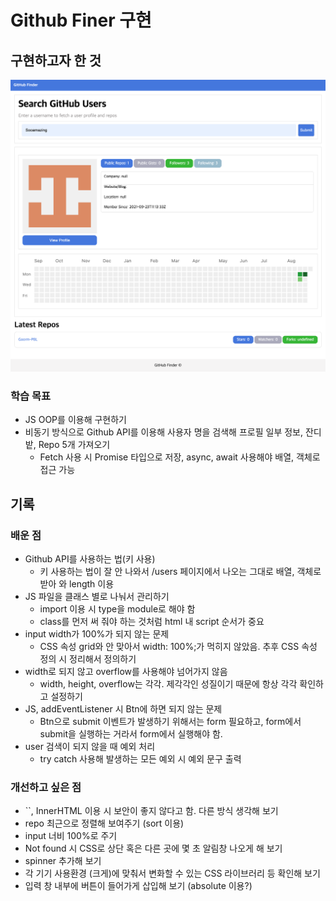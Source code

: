 # Github Finer 구현

## 구현하고자 한 것

![Alt text](image.png)

### 학습 목표

- JS OOP를 이용해 구현하기
- 비동기 방식으로 Github API를 이용해 사용자 명을 검색해 프로필 일부 정보, 잔디밭, Repo 5개 가져오기
  - Fetch 사용 시 Promise 타입으로 저장, async, await 사용해야 배열, 객체로 접근 가능

## 기록

### 배운 점

- Github API를 사용하는 법(키 사용)
  - 키 사용하는 법이 잘 안 나와서 /users 페이지에서 나오는 그대로 배열, 객체로 받아 와 length 이용
- JS 파일을 클래스 별로 나눠서 관리하기
  - import 이용 시 type을 module로 해야 함
  - class를 먼저 써 줘야 하는 것처럼 html 내 script 순서가 중요
- input width가 100%가 되지 않는 문제
  - CSS 속성 grid와 안 맞아서 width: 100%;가 먹히지 않았음. 추후 CSS 속성 정의 시 정리해서 정의하기
- width로 되지 않고 overflow를 사용해야 넘어가지 않음
  - width, height, overflow는 각각. 제각각인 성질이기 때문에 항상 각각 확인하고 설정하기
- JS, addEventListener 시 Btn에 하면 되지 않는 문제
  - Btn으로 submit 이벤트가 발생하기 위해서는 form 필요하고, form에서 submit을 실행하는 거라서 form에서 실행해야 함.
- user 검색이 되지 않을 때 예외 처리
  - try catch 사용해 발생하는 모든 예외 시 예외 문구 출력

### 개선하고 싶은 점

- ``, InnerHTML 이용 시 보안이 좋지 않다고 함. 다른 방식 생각해 보기
- repo 최근으로 정렬해 보여주기 (sort 이용)
- input 너비 100%로 주기
- Not found 시 CSS로 상단 혹은 다른 곳에 몇 초 알림창 나오게 해 보기
- spinner 추가해 보기
- 각 기기 사용환경 (크게)에 맞춰서 변화할 수 있는 CSS 라이브러리 등 확인해 보기
- 입력 창 내부에 버튼이 들어가게 삽입해 보기 (absolute 이용?)
